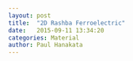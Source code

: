 ```yaml
---
layout: post
title:  "2D Rashba Ferroelectric"
date:   2015-09-11 13:34:20
categories: Material
author: Paul Hanakata
---
```


